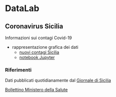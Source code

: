 # DataLab

## Coronavirus Sicilia
Informazioni sui contagi Covid-19
* rappresentazione grafica dei dati
  * [nuovi contagi Sicilia](covid-Sicilia/grafico-Sicilia.jpg)
  * [notebook Jupyter](https://nbviewer.jupyter.org/github/POSS-UniMe/DataLab/blob/master/covid-Sicilia/ContagiSiciliaVer01.ipynb)

### Riferimenti
Dati pubblicati quotidianamente dal [Giornale di Sicilia](https://gds.it/)

[Bollettino Ministero della Salute](https://opendatadpc.maps.arcgis.com/apps/opsdashboard/index.html#/b0c68bce2cce478eaac82fe38d4138b1)
